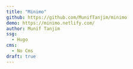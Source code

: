 ```yaml
---
title: "Minimo"
github: https://github.com/MunifTanjim/minimo
demo: https://minimo.netlify.com/
author: Munif Tanjim
ssg:
  - Hugo
cms:
  - No Cms
draft: true
---
```

